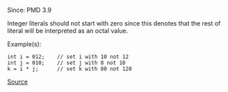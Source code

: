Since: PMD 3.9

Integer literals should not start with zero since this denotes that the rest of literal will be
interpreted as an octal value.

Example(s):
```
int i = 012;	// set i with 10 not 12
int j = 010;	// set j with 8 not 10
k = i * j;		// set k with 80 not 120
```

[Source](https://pmd.github.io/pmd-5.6.1/pmd-java/rules/java/basic.html#AvoidUsingOctalValues)
